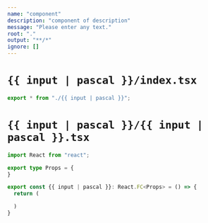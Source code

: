 ```yaml
---
name: "component"
description: "component of description"
message: "Please enter any text."
root: "."
output: "**/*"
ignore: []
---
```


# `{{ input | pascal }}/index.tsx`

```typescript
export * from "./{{ input | pascal }}";
```

# `{{ input | pascal }}/{{ input | pascal }}.tsx`

```typescript
import React from "react";

export type Props = {
}

export const {{ input | pascal }}: React.FC<Props> = () => {
  return (

  )
}
```
